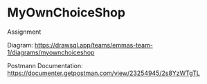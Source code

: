 # MyOwnChoiceShop
Assignment

Diagram: 
https://drawsql.app/teams/emmas-team-1/diagrams/myownchoiceshop

Postmann Documentation: 
https://documenter.getpostman.com/view/23254945/2s8YzWTgTL

